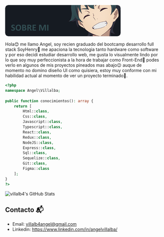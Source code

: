 <img src="./images/sobreMi.png">

Hola😊 me llamo Angel, soy recien graduado del bootcamp desarrollo full stack SoyHenry💛 me apaciona la tecnologia tanto hardware como software y por eso decidi estudiar desarrollo web, me gusta lo visualmente lindo por lo que soy muy perfeccionista a la hora de trabajar como Front-End🧐 podes verlo en algunos de mis proyectos pineados mas abajo😉 auque de momento no domino diseño UI como quisiera, estoy muy conforme con mi habilidad actual al momento de ver un proyecto terminado🥰.

```php
<?php
namespace Angel\Villalba;

public function conocimientos(): array {
    return [
        Html::class,
        Css::class,
        Javascript::class,
        Typescript::class,
        React::class,
        Redux::class,
        NodeJS::class,
        Express::class,
        Sql::class,
        Sequelize::class,
        Git::class,
        Figma::class
    ];
}
?>
```

<img src="https://github-readme-stats.vercel.app/api?username=villalb4&show_icons=true&theme=onedark" alt="villalb4's GitHub Stats">

## Contacto 📬
- Email: villalb4angel@gmail.com
- Linkedin: https://www.linkedin.com/in/angelvillalba/
